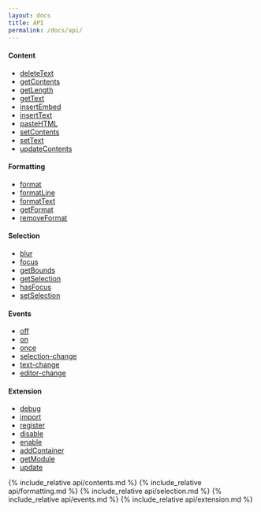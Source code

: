 ```yaml
---
layout: docs
title: API
permalink: /docs/api/
---
```


<h4>Content</h4>

- [deleteText](#deletetext)
- [getContents](#getcontents)
- [getLength](#getlength)
- [getText](#gettext)
- [insertEmbed](#insertembed)
- [insertText](#inserttext)
- [pasteHTML](#pastehtml)
- [setContents](#setcontents)
- [setText](#settext)
- [updateContents](#updatecontents)


<h4>Formatting</h4>

- [format](#format)
- [formatLine](#formatline)
- [formatText](#formattext)
- [getFormat](#getformat)
- [removeFormat](#removeFormat)


<h4>Selection</h4>

- [blur](#blur)
- [focus](#focus)
- [getBounds](#getbounds)
- [getSelection](#getselection)
- [hasFocus](#hasfocus)
- [setSelection](#setselection)


<h4>Events</h4>

- [off](#off)
- [on](#on)
- [once](#once)
- [selection-change](#selectionchange)
- [text-change](#textchange)
- [editor-change](#editorchange)


<h4>Extension</h4>

- [debug](#debug)
- [import](#import)
- [register](#register)
- [disable](#disable)
- [enable](#enable)
- [addContainer](#addcontainer)
- [getModule](#getmodule)
- [update](#update)

{% include_relative api/contents.md %}
{% include_relative api/formatting.md %}
{% include_relative api/selection.md %}
{% include_relative api/events.md %}
{% include_relative api/extension.md %}

